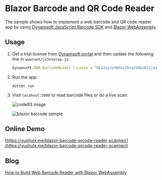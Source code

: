 # Blazor Barcode and QR Code Reader
The sample shows how to implement a web barcode and QR code reader app by using [Dynamsoft JavaScript Barcode SDK](https://www.dynamsoft.com/Products/barcode-recognition-javascript.aspx) and [Blazor WebAssembly](https://dotnet.microsoft.com/apps/aspnet/web-apps/blazor).

## Usage
1. Get a trial license from [Dynamsoft portal](https://www.dynamsoft.com/customer/license/trialLicense?product=dbr) and then update the following line in `wwwroot/jsInterop.js`:
  
    ```js
    Dynamsoft.DBR.BarcodeReader.license = "DLS2eyJoYW5kc2hha2VDb2RlIjoiMjAwMDAxLTE2NDk4Mjk3OTI2MzUiLCJvcmdhbml6YXRpb25JRCI6IjIwMDAwMSIsInNlc3Npb25QYXNzd29yZCI6IndTcGR6Vm05WDJrcEQ5YUoifQ==";
    ```
    
2. Run the app:

    ```
    dotnet run
    ```
    
3. Visit `locahost:5000` to read barcode files or do a live scan:

    ![code93 image](https://www.dynamsoft.com/codepool/wp-content/uploads/2020/09/code93.png)
    
    ![blazor barcode sample](https://www.dynamsoft.com/codepool/img/2023/04/dotnet-maui-blazor-barcode-reader.png)

## Online Demo
[https://yushulx.me/blazor-barcode-qrcode-reader-scanner/](https://yushulx.me/blazor-barcode-qrcode-reader-scanner/)

## Blog
[How to Build Web Barcode Reader with Blazor WebAssembly](https://www.dynamsoft.com/codepool/web-barcode-reader-blazor-webassembly.html)
